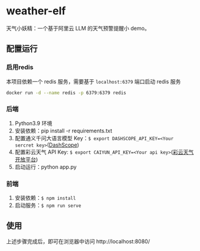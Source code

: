 # weather-elf
天气小妖精：一个基于阿里云 LLM 的天气预警提醒小 demo。

## 配置运行
### 启用redis
本项目依赖一个 redis 服务，需要基于 `localhost:6379` 端口启动 redis 服务
```bash
docker run -d --name redis -p 6379:6379 redis
```

### 后端
1. Python3.9 环境
2. 安装依赖：pip install -r requirements.txt
3. 配置通义千问大语言模型 Key：`$ export DASHSCOPE_API_KEY=<Your sercret key>`([DashScope](https://help.aliyun.com/zh/dashscope/developer-reference/activate-dashscope-and-create-an-api-key?spm=a2c4g.11186623.0.0.6d1b12b0ZMRUxQ))
4. 配置彩云天气 API Key: `$ export CAIYUN_API_KEY=<Your api key>`([彩云天气开放平台](https://platform.caiyunapp.com/login?redirect=/dashboard/index))
5. 启动运行：python app.py

### 前端
1. 安装依赖：`$ npm install`
2. 启动服务：`$ npm run serve`

## 使用
上述步骤完成后，即可在浏览器中访问 http://localhost:8080/
